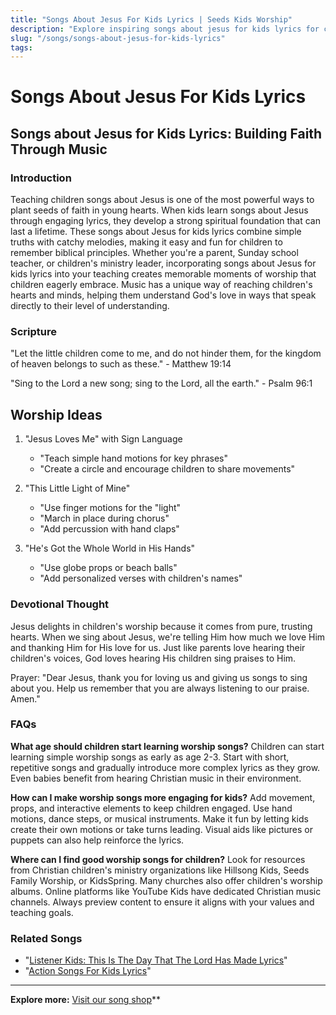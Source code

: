 ```yaml
---
title: "Songs About Jesus For Kids Lyrics | Seeds Kids Worship"
description: "Explore inspiring songs about jesus for kids lyrics for children's worship and faith development. Biblical music resources for families and ministry."
slug: "/songs/songs-about-jesus-for-kids-lyrics"
tags:
---
```


# Songs About Jesus For Kids Lyrics

## Songs about Jesus for Kids Lyrics: Building Faith Through Music

### Introduction
Teaching children songs about Jesus is one of the most powerful ways to plant seeds of faith in young hearts. When kids learn songs about Jesus through engaging lyrics, they develop a strong spiritual foundation that can last a lifetime. These songs about Jesus for kids lyrics combine simple truths with catchy melodies, making it easy and fun for children to remember biblical principles. Whether you're a parent, Sunday school teacher, or children's ministry leader, incorporating songs about Jesus for kids lyrics into your teaching creates memorable moments of worship that children eagerly embrace. Music has a unique way of reaching children's hearts and minds, helping them understand God's love in ways that speak directly to their level of understanding.

### Scripture
"Let the little children come to me, and do not hinder them, for the kingdom of heaven belongs to such as these." - Matthew 19:14

"Sing to the Lord a new song; sing to the Lord, all the earth." - Psalm 96:1

## Worship Ideas
1. "Jesus Loves Me" with Sign Language
   - "Teach simple hand motions for key phrases"
   - "Create a circle and encourage children to share movements"

2. "This Little Light of Mine"
   - "Use finger motions for the "light"
   - "March in place during chorus"
   - "Add percussion with hand claps"

3. "He's Got the Whole World in His Hands"
   - "Use globe props or beach balls"
   - "Add personalized verses with children's names"

### Devotional Thought
Jesus delights in children's worship because it comes from pure, trusting hearts. When we sing about Jesus, we're telling Him how much we love Him and thanking Him for His love for us. Just like parents love hearing their children's voices, God loves hearing His children sing praises to Him.

Prayer: "Dear Jesus, thank you for loving us and giving us songs to sing about you. Help us remember that you are always listening to our praise. Amen."

### FAQs

**What age should children start learning worship songs?**
Children can start learning simple worship songs as early as age 2-3. Start with short, repetitive songs and gradually introduce more complex lyrics as they grow. Even babies benefit from hearing Christian music in their environment.

**How can I make worship songs more engaging for kids?**
Add movement, props, and interactive elements to keep children engaged. Use hand motions, dance steps, or musical instruments. Make it fun by letting kids create their own motions or take turns leading. Visual aids like pictures or puppets can also help reinforce the lyrics.

**Where can I find good worship songs for children?**
Look for resources from Christian children's ministry organizations like Hillsong Kids, Seeds Family Worship, or KidsSpring. Many churches also offer children's worship albums. Online platforms like YouTube Kids have dedicated Christian music channels. Always preview content to ensure it aligns with your values and teaching goals.

### Related Songs

- "[Listener Kids: This Is The Day That The Lord Has Made Lyrics](/songs/listener-kids-this-is-the-day-that-the-lord-has-made-lyrics/)"
- "[Action Songs For Kids Lyrics](/songs/action-songs-for-kids-lyrics/)"

---

**Explore more:** [Visit our song shop](https://seedskidsworship.com/shop)**

<!-- Schema Markup -->
<script type="application/ld+json">
{
  "@context": "https://schema.org",
  "@type": "MusicRecording",
  "name": "Songs About Jesus For Kids Lyrics",
  "byArtist": {
    "@type": "MusicGroup",
    "name": "Seeds Kids Worship"
  },
  "isFamilyFriendly": true,
  "url": "https://seedskidsworship.com/songs/songs-about-jesus-for-kids-lyrics/"
}
</script>